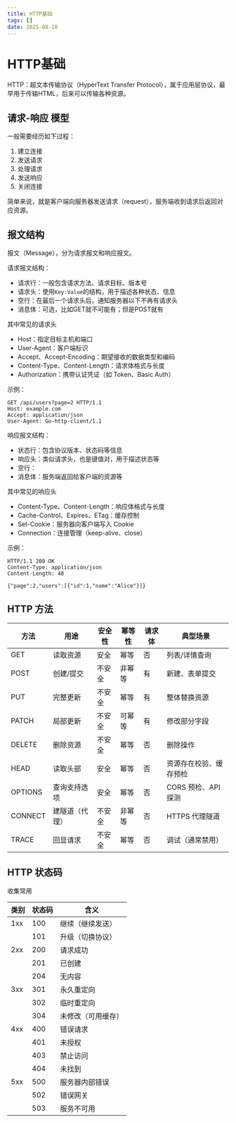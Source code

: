 ```yaml
---
title: HTTP基础
tags: []
date: 2025-08-10
---
```

# HTTP基础

HTTP：超文本传输协议（HyperText Transfer Protocol），属于应用层协议，最早用于传输HTML，后来可以传输各种资源。

## 请求-响应 模型

一般需要经历如下过程：
1. 建立连接
2. 发送请求
3. 处理请求
4. 发送响应
5. 关闭连接

简单来说，就是客户端向服务器发送请求（request），服务端收到请求后返回对应资源。

## 报文结构

报文（Message），分为请求报文和响应报文。

请求报文结构：
- 请求行：一般包含请求方法、请求目标、版本号
- 请求头：使用`Key:Value`的结构，用于描述各种状态、信息
- 空行：在最后一个请求头后，通知服务器以下不再有请求头
- 消息体：可选，比如GET就不可能有；但是POST就有

其中常见的请求头
- Host：指定目标主机和端口
- User-Agent：客户端标识
- Accept、Accept-Encoding：期望接收的数据类型和编码
- Content-Type、Content-Length：请求体格式与长度
- Authorization：携带认证凭证（如 Token、Basic Auth）

示例：
```text
GET /api/users?page=2 HTTP/1.1
Host: example.com
Accept: application/json
User-Agent: Go-http-client/1.1
```

响应报文结构：
- 状态行：包含协议版本、状态码等信息
- 响应头：类似请求头，也是键值对，用于描述状态等
- 空行：
- 消息体：服务端返回给客户端的资源等

其中常见的响应头
- Content-Type、Content-Length：响应体格式与长度
- Cache-Control、Expires、ETag：缓存控制
- Set-Cookie：服务器向客户端写入 Cookie
- Connection：连接管理（keep-alive、close）

示例：
```text
HTTP/1.1 200 OK
Content-Type: application/json
Content-Length: 48

{"page":2,"users":[{"id":1,"name":"Alice"}]}

```

## HTTP 方法

| 方法      | 用途      | 安全性 | 幂等性 | 请求体 | 典型场景           |
| ------- | ------- | --- | --- | --- | -------------- |
| GET     | 读取资源    | 安全  | 幂等  | 否   | 列表/详情查询        |
| POST    | 创建/提交   | 不安全 | 非幂等 | 有   | 新建、表单提交        |
| PUT     | 完整更新    | 不安全 | 幂等  | 有   | 整体替换资源         |
| PATCH   | 局部更新    | 不安全 | 可幂等 | 有   | 修改部分字段         |
| DELETE  | 删除资源    | 不安全 | 幂等  | 否   | 删除操作           |
| HEAD    | 读取头部    | 安全  | 幂等  | 否   | 资源存在校验、缓存预检    |
| OPTIONS | 查询支持选项  | 安全  | 幂等  | 否   | CORS 预检、API 探测 |
| CONNECT | 建隧道（代理） | 不安全 | 非幂等 | 否   | HTTPS 代理隧道     |
| TRACE   | 回显请求    | 不安全 | 幂等  | 否   | 调试（通常禁用）       |

## HTTP 状态码

收集常用

| 类别  | 状态码 | 含义        |
| --- | --- | --------- |
| 1xx | 100 | 继续（继续发送）  |
|     | 101 | 升级（切换协议）  |
| 2xx | 200 | 请求成功      |
|     | 201 | 已创建       |
|     | 204 | 无内容       |
| 3xx | 301 | 永久重定向     |
|     | 302 | 临时重定向     |
|     | 304 | 未修改（可用缓存） |
| 4xx | 400 | 错误请求      |
|     | 401 | 未授权       |
|     | 403 | 禁止访问      |
|     | 404 | 未找到       |
| 5xx | 500 | 服务器内部错误   |
|     | 502 | 错误网关      |
|     | 503 | 服务不可用     |
